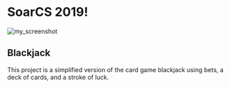 # SoarCS 2019!

<!-- Note, the line below this one is what links to your screenshot, **DO NOT REMOVE** -->
![my_screenshot](./Screenshot&#32;2019-08-09&#32;at&#32;2.08.15&#32;PM.png)

<!--
In this file, you should write a brief description of what your
project is, what you learned, and a simple screenshot of your work.

To add a screenshot, please replace `screenshot.png` with
your own screenshot.
-->
<!-- Screenshot&#32;2019-08-09&#32;at&#32;1.57.31&#32;PM.png -->
## Blackjack

This project is a simplified version of the card game blackjack using bets, a deck of cards, and a stroke of luck. 
